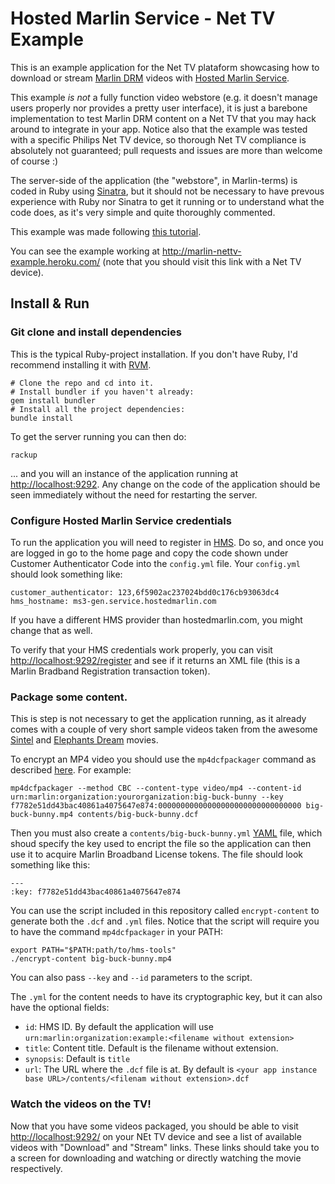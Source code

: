 # Hosted Marlin Service - Net TV Example

This is an example application for the Net TV plataform showcasing how to download or stream [Marlin DRM][marlin] videos with [Hosted Marlin Service][hms].

This example _is not_ a fully function video webstore (e.g. it doesn't manage users properly nor provides a pretty user interface), it is just a barebone implementation to test Marlin DRM content on a Net TV that you may hack around to integrate in your app. Notice also that the example was tested with a specific Philips Net TV device, so thorough Net TV compliance is absolutely not guaranteed; pull requests and issues are more than welcome of course :)

The server-side of the application (the "webstore", in Marlin-terms) is coded in Ruby using [Sinatra](sinatra), but it should not be necessary to have prevous experience with Ruby nor Sinatra to get it running or to understand what the code does, as it's very simple and quite thoroughly commented.

This example was made following [this tutorial](hms-tutorial).

You can see the example working at <http://marlin-nettv-example.heroku.com/> (note that you should visit this link with a Net TV device).

## Install & Run

### Git clone and install dependencies

This is the typical Ruby-project installation. If you don't have Ruby, I'd recommend installing it with [RVM][rvm].

    # Clone the repo and cd into it.
    # Install bundler if you haven't already:
    gem install bundler
    # Install all the project dependencies:
    bundle install

To get the server running you can then do:

    rackup

... and you will an instance of the application running at <http://localhost:9292>. Any change on the code of the application should be seen immediately without the need for restarting the server.

### Configure Hosted Marlin Service credentials

To run the application you will need to register in [HMS][hms]. Do so, and once you are logged in go to the home page and copy the code shown under Customer Authenticator Code into the `config.yml` file. Your `config.yml` should look something like:

    customer_authenticator: 123,6f5902ac237024bdd0c176cb93063dc4
    hms_hostname: ms3-gen.service.hostedmarlin.com

If you have a different HMS provider than hostedmarlin.com, you might change that as well.

To verify that your HMS credentials work properly, you can visit <http://localhost:9292/register> and see if it returns an XML file (this is a Marlin Bradband Registration transaction token).

### Package some content.

This is step is not necessary to get the application running, as it already comes with a couple of very short sample videos taken from the awesome [Sintel](sintel) and [Elephants Dream](elephants-dream) movies.

To encrypt an MP4 video you should use the `mp4dcfpackager` command as described [here](hms-packaging-content). For example:

    mp4dcfpackager --method CBC --content-type video/mp4 --content-id urn:marlin:organization:yourorganization:big-buck-bunny --key f7782e51dd43bac40861a4075647e874:00000000000000000000000000000000 big-buck-bunny.mp4 contents/big-buck-bunny.dcf

Then you must also create a `contents/big-buck-bunny.yml` [YAML](yaml) file, which shoud specify the key used to encript the file so the application can then use it to acquire Marlin Broadband License tokens. The file should look something like this:

    ---
    :key: f7782e51dd43bac40861a4075647e874

You can use the script included in this repository called `encrypt-content` to generate both the `.dcf` and `.yml` files. Notice that the script will require you to have the command `mp4dcfpackager` in your PATH:

    export PATH="$PATH:path/to/hms-tools"
    ./encrypt-content big-buck-bunny.mp4

You can also pass `--key` and `--id` parameters to the script.

The `.yml` for the content needs to have its cryptographic key, but it can also have the optional fields:

 - `id`: HMS ID. By default the application will use `urn:marlin:organization:example:<filename without extension>`
 - `title`: Content title. Default is the filename without extension.
 - `synopsis`: Default is `title`
 - `url`: The URL where the `.dcf` file is at. By default is `<your app instance base URL>/contents/<filenam without extension>.dcf`

### Watch the videos on the TV!

Now that you have some videos packaged, you should be able to visit <http://localhost:9292/> on your NEt TV device and see a list of available videos with "Download" and "Stream" links. These links should take you to a screen for downloading and watching or directly watching the movie respectively.

[marlin]: http://en.wikipedia.org/wiki/Marlin_(DRM)
[hms]: https://www.hostedmarlin.com/
[sinatra]: http://www.sinatrarb.com
[rvm]: https://rvm.io
[sintel]: http://www.sintel.org/
[elephants-dream]: http://www.elephantsdream.org/
[hms-tutorial]: https://www.hostedmarlin.com/tutorial/
[hms-packaging-content]: https://www.hostedmarlin.com/tutorial/packaging_dcf.html
[yaml]: http://en.wikipedia.org/wiki/YAML